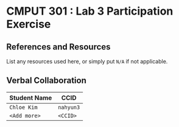 # CMPUT 301 : Lab 3 Participation Exercise

## References and Resources

List any resources used here, or simply put `N/A` if not applicable.

## Verbal Collaboration

| Student Name | CCID      |
| ------------ | --------- |
| `Chloe Kim`    | `nahyun3` |
| `<Add more>` | `<CCID>`  |
